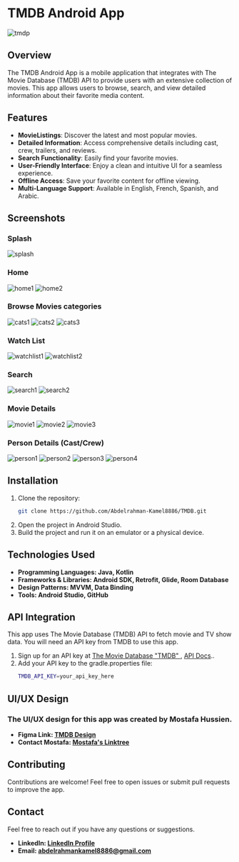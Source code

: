# TMDB Android App
![tmdp](https://github.com/user-attachments/assets/37c9296d-4f3e-498e-88e2-3c0b76c7b7dd)


## Overview

The TMDB Android App is a mobile application that integrates with The Movie Database (TMDB) API to provide users with an extensive collection of movies. This app allows users to browse, search, and view detailed information about their favorite media content.

## Features

- **MovieListings**: Discover the latest and most popular movies.
- **Detailed Information**: Access comprehensive details including cast, crew, trailers, and reviews.
- **Search Functionality**: Easily find your favorite movies.
- **User-Friendly Interface**: Enjoy a clean and intuitive UI for a seamless experience.
- **Offline Access**: Save your favorite content for offline viewing.
- **Multi-Language Support**: Available in English, French, Spanish, and Arabic.

## Screenshots

### Splash
![splash](https://user-images.githubusercontent.com/126878089/222726402-20080dc6-7524-4993-b854-1225bc49199c.jpg)

### Home
![home1](https://user-images.githubusercontent.com/126878089/222726546-6d59d845-db23-4fad-bfb2-22dd6b4eaf16.jpg)
![home2](https://user-images.githubusercontent.com/126878089/222726580-aede9817-720c-45f7-bafa-d4c379965bae.jpg)

### Browse Movies categories
![cats1](https://user-images.githubusercontent.com/126878089/222726996-32b7988e-785e-4d41-8802-dbd81b835480.jpg)
![cats2](https://user-images.githubusercontent.com/126878089/222727033-e0e3a517-7249-47ea-9d73-73ad377a37c8.jpg)
![cats3](https://user-images.githubusercontent.com/126878089/222727060-6f975524-a4e0-4ec5-a9f5-0cd6d5456b74.jpg)

### Watch List
![watchlist1](https://user-images.githubusercontent.com/126878089/222727244-ccd86186-53ee-4642-8a8a-5e3f65c4dbef.jpg)
![watchlist2](https://user-images.githubusercontent.com/126878089/222727252-c46cdc5f-a2b3-4d3f-860f-e9cf40d61f32.jpg)

### Search
![search1](https://user-images.githubusercontent.com/126878089/222727399-d868d791-2990-48a3-af9e-9e8f5d24d7ee.jpg)
![search2](https://user-images.githubusercontent.com/126878089/222727403-84edba0e-7ee1-4772-a1b7-b58da6f12946.jpg)

### Movie Details
![movie1](https://user-images.githubusercontent.com/126878089/222727520-af8ce8a6-3131-4ef2-bf4c-3ffa2cb1ba9e.jpg)
![movie2](https://user-images.githubusercontent.com/126878089/222727553-063863d0-d760-4b1a-94be-6d65e1a7fa25.jpg)
![movie3](https://user-images.githubusercontent.com/126878089/222727582-7748707c-61f2-41c3-bb49-cbde179596e3.jpg)

### Person Details (Cast/Crew)
![person1](https://user-images.githubusercontent.com/126878089/222727773-1f92162a-48d9-4889-94da-663f83e5f1a0.jpg)
![person2](https://user-images.githubusercontent.com/126878089/222727807-24775efc-ce27-4626-9295-290ea0b1c3cd.jpg)
![person3](https://user-images.githubusercontent.com/126878089/222727860-40fc1b9f-9567-44d0-800d-c2e17ac64f00.jpg)
![person4](https://user-images.githubusercontent.com/126878089/222727893-1773dc37-2d6a-4c55-ab7b-e0cdb9672753.jpg)

## Installation
1. Clone the repository:
   ```bash
   git clone https://github.com/Abdelrahman-Kamel8886/TMDB.git
2. Open the project in Android Studio.
3. Build the project and run it on an emulator or a physical device.
   
## Technologies Used
- **Programming Languages: Java, Kotlin**
- **Frameworks & Libraries: Android SDK, Retrofit, Glide, Room Database**
- **Design Patterns: MVVM, Data Binding**
- **Tools: Android Studio, GitHub**

## API Integration
This app uses The Movie Database (TMDB) API to fetch movie and TV show data. You will need an API key from TMDB to use this app.

1. Sign up for an API key at [The Movie Database "TMDB" ](https://www.themoviedb.org) , [API Docs](https://developers.themoviedb.org/).. 
2. Add your API key to the gradle.properties file:
   ```bash
   TMDB_API_KEY=your_api_key_here
## UI/UX Design
### The UI/UX design for this app was created by Mostafa Hussien.

- **Figma Link: [TMDB Design](https://www.figma.com/design/wXazheOGOcR6iIYbrQwnVj/TMDB)**
- **Contact Mostafa: [Mostafa's Linktree](https://linktr.ee/mosta7ahussi3n)**

## Contributing
Contributions are welcome! Feel free to open issues or submit pull requests to improve the app.


## Contact
Feel free to reach out if you have any questions or suggestions.

- **LinkedIn: [LinkedIn Profile](www.linkedin.com/in/abdelrahman-kamel-7a7457200)**
- **Email: abdelrahmankamel8886@gmail.com**








